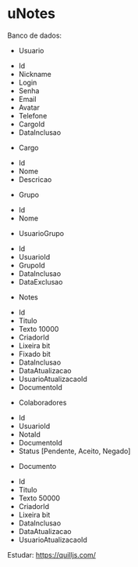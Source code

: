 # uNotes

Banco de dados: 
 - Usuario
  * Id
  * Nickname
  * Login
  * Senha
  * Email
  * Avatar
  * Telefone
  * CargoId
  * DataInclusao
  
 - Cargo
  * Id
  * Nome
  * Descricao
  
 - Grupo
  * Id
  * Nome
  
 - UsuarioGrupo
  * Id
  * UsuarioId
  * GrupoId
  * DataInclusao
  * DataExclusao
  
 - Notes
  * Id
  * Titulo
  * Texto 10000
  * CriadorId
  * Lixeira bit
  * Fixado bit
  * DataInclusao
  * DataAtualizacao
  * UsuarioAtualizacaoId
  * DocumentoId
  
 - Colaboradores
  * Id
  * UsuarioId
  * NotaId
  * DocumentoId
  * Status [Pendente, Aceito, Negado]
  
 - Documento
  * Id
  * Titulo
  * Texto 50000
  * CriadorId
  * Lixeira bit
  * DataInclusao
  * DataAtualizacao
  * UsuarioAtualizacaoId

Estudar: https://quilljs.com/
